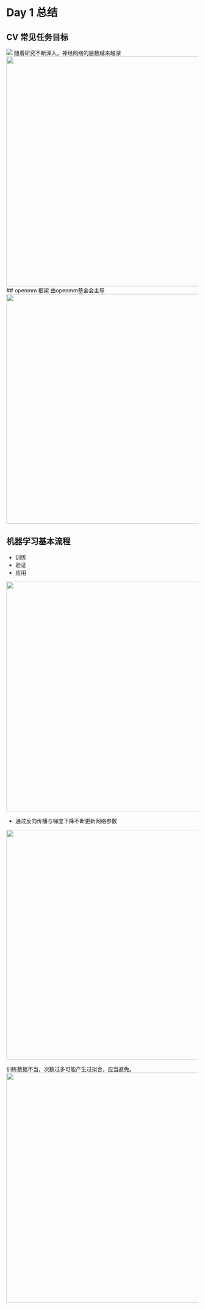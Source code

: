 # Day 1 总结
## CV 常见任务目标
<image src="img/objectives.png">
随着研究不断深入，神经网络的层数越来越深
<image src="img/depth_grow.png" align="center" width="900" height="600">
## openmm 框架
由openmm基金会主导
<image src="img/structure_2.0.png" align="center" width="900" height="600">

## 机器学习基本流程
- 训练
- 验证
- 应用
<image src="img/routines.png" align="center" width="900" height="600">

- 通过反向传播与梯度下降不断更新网络参数
<image src="img/training.png" align="center" width="900" height="600">

训练数据不当，次数过多可能产生过拟合，应当避免。
<image src="img/overfitting.png" align="center" width="900" height="600">
